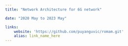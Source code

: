 ```yaml
---
title: "Network Architecture for 6G network"

date: "2020 May to 2023 May"

links:
    website: 'https://github.com/puyanguvic/romam.git'
    alias: link_name_here
---
```


